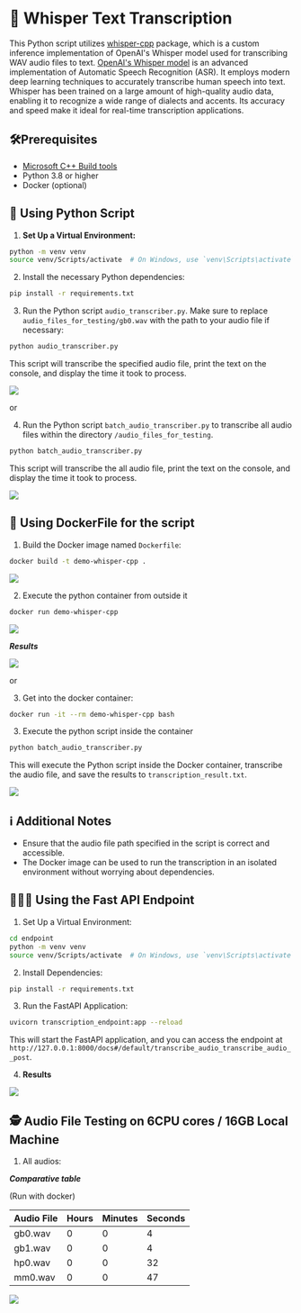 # 🤖 Whisper Text Transcription

This Python script utilizes [whisper-cpp](https://github.com/ggerganov/whisper.cpp/) package, which is a custom inference implementation of OpenAI's Whisper model used for transcribing WAV audio files to text. [OpenAI's Whisper model](https://github.com/openai/whisper) is an advanced implementation of Automatic Speech Recognition (ASR). It employs modern deep learning techniques to accurately transcribe human speech into text. Whisper has been trained on a large amount of high-quality audio data, enabling it to recognize a wide range of dialects and accents. Its accuracy and speed make it ideal for real-time transcription applications.

## 🛠️Prerequisites

- [Microsoft C++ Build tools](https://visualstudio.microsoft.com/visual-cpp-build-tools/)
- Python 3.8 or higher
- Docker (optional)

## 🚀 Using Python Script

1. **Set Up a Virtual Environment:**

```bash
python -m venv venv
source venv/Scripts/activate  # On Windows, use `venv\Scripts\activate`
```

2. Install the necessary Python dependencies:

```bash
pip install -r requirements.txt
```

3. Run the Python script `audio_transcriber.py`. Make sure to replace `audio_files_for_testing/gb0.wav` with the path to your audio file if necessary:

```bash
python audio_transcriber.py
```

This script will transcribe the specified audio file, print the text on the console, and display the time it took to process.

<img src="./imgs/audio_transcription_result.png"/>

or

4. Run the Python script `batch_audio_transcriber.py` to transcribe all audio files within the directory `/audio_files_for_testing`.

```bash
python batch_audio_transcriber.py
```

This script will transcribe the all audio file, print the text on the console, and display the time it took to process.

<img src="./imgs/batch_audio_transcription_results.png"/>

## 🐳 Using DockerFile for the script

1. Build the Docker image named `Dockerfile`:

```bash
docker build -t demo-whisper-cpp .
```

<img src="./imgs/docker_building.png"/>

2. Execute the python container from outside it

```bash
docker run demo-whisper-cpp
```

<img src="./imgs/docker_running.png"/>

**_Results_**

<img src="./imgs/docker_results_outside_container.png"/>

or

3. Get into the docker container:

```bash
docker run -it --rm demo-whisper-cpp bash
```

3. Execute the python script inside the container

```bash
python batch_audio_transcriber.py
```

This will execute the Python script inside the Docker container, transcribe the audio file, and save the results to `transcription_result.txt`.

<img src="./imgs/docker_results_inside_container.png"/>

## ℹ️ Additional Notes

- Ensure that the audio file path specified in the script is correct and accessible.
- The Docker image can be used to run the transcription in an isolated environment without worrying about dependencies.

## 🧑🏻‍💻 Using the Fast API Endpoint

1. Set Up a Virtual Environment:

```bash
cd endpoint
python -m venv venv
source venv/Scripts/activate  # On Windows, use `venv\Scripts\activate`
```

2. Install Dependencies:

```bash
pip install -r requirements.txt
```

3. Run the FastAPI Application:

```bash
uvicorn transcription_endpoint:app --reload
```

This will start the FastAPI application, and you can access the endpoint at `http://127.0.0.1:8000/docs#/default/transcribe_audio_transcribe_audio__post`.

4. **Results**

<img src="./imgs/endpoint_results.png"/>

## 🕵️ Audio File Testing on 6CPU cores / 16GB Local Machine

1. All audios:

**_Comparative table_**

(Run with docker)

| Audio File | Hours | Minutes | Seconds |
| ---------- | ----- | ------- | ------- |
| gb0.wav    | 0     | 0       | 4       |
| gb1.wav    | 0     | 0       | 4       |
| hp0.wav    | 0     | 0       | 32      |
| mm0.wav    | 0     | 0       | 47      |

<img src="./imgs/local_test_results.png"/>
